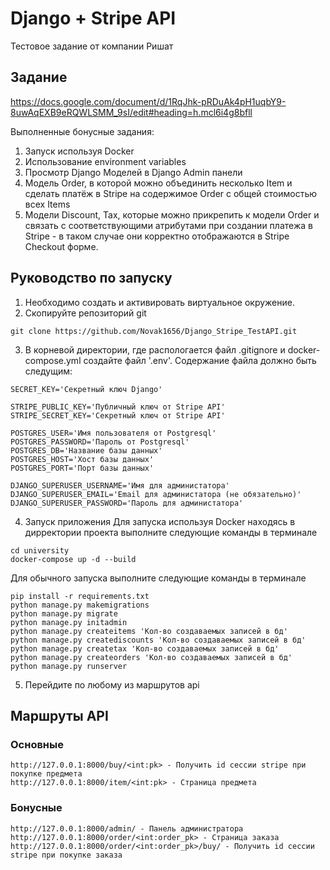 # Django + Stripe API
Тестовое задание от компании Ришат

## Задание
https://docs.google.com/document/d/1RqJhk-pRDuAk4pH1uqbY9-8uwAqEXB9eRQWLSMM_9sI/edit#heading=h.mcl6i4g8bfll

Выполненные бонусные задания:
1. Запуск используя Docker
2. Использование environment variables
3. Просмотр Django Моделей в Django Admin панели
4. Модель Order, в которой можно объединить несколько Item и сделать платёж в Stripe на содержимое Order c общей стоимостью всех Items
5. Модели Discount, Tax, которые можно прикрепить к модели Order и связать с соответствующими атрибутами при создании платежа в Stripe - в таком случае они корректно отображаются в Stripe Checkout форме. 

## Руководство по запуску

1. Необходимо создать и активировать виртуальное окружение.
2. Скопируйте репозиторий git
```
git clone https://github.com/Novak1656/Django_Stripe_TestAPI.git
```   
3. В корневой директории, где распологается файл .gitignore и docker-compose.yml создайте файл '.env'.
Содержание файла должно быть следущим:
```
SECRET_KEY='Секретный ключ Django'

STRIPE_PUBLIC_KEY='Публичный ключ от Stripe API'
STRIPE_SECRET_KEY='Секретный ключ от Stripe API'

POSTGRES_USER='Имя пользователя от Postgresql'
POSTGRES_PASSWORD='Пароль от Postgresql'
POSTGRES_DB='Название базы данных'
POSTGRES_HOST='Хост базы данных'
POSTGRES_PORT='Порт базы данных'

DJANGO_SUPERUSER_USERNAME='Имя для администатора'
DJANGO_SUPERUSER_EMAIL='Email для администатора (не обязательно)'
DJANGO_SUPERUSER_PASSWORD='Пароль для администатора'
```
4. Запуск приложения
Для запуска используя Docker находясь в дирректории проекта выполните следующие команды в терминале 
```
cd university
docker-compose up -d --build
```
Для обычного запуска выполните следующие команды в терминале
```
pip install -r requirements.txt
python manage.py makemigrations
python manage.py migrate
python manage.py initadmin
python manage.py createitems 'Кол-во создаваемых записей в бд'
python manage.py creatediscounts 'Кол-во создаваемых записей в бд'
python manage.py createtax 'Кол-во создаваемых записей в бд'
python manage.py createorders 'Кол-во создаваемых записей в бд'
python manage.py runserver
```
5. Перейдите по любому из маршрутов api

## Маршруты API
### Основные
```
http://127.0.0.1:8000/buy/<int:pk> - Получить id сессии stripe при покупке предмета
http://127.0.0.1:8000/item/<int:pk> - Страница предмета
```

### Бонусные
```
http://127.0.0.1:8000/admin/ - Панель администратора
http://127.0.0.1:8000/order/<int:order_pk> - Страница заказа
http://127.0.0.1:8000/order/<int:order_pk>/buy/ - Получить id сессии stripe при покупке заказа
```
